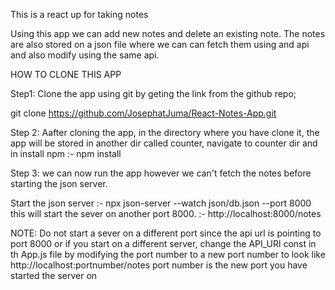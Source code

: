 This is a react up for taking notes

Using this app we can add new notes and delete an existing note.
The notes are also stored on a json file where we can can fetch them using and api and also modify using the same api.

HOW TO CLONE THIS APP

Step1:
Clone the app using git by geting the link from the github repo;

git clone https://github.com/JosephatJuma/React-Notes-App.git

Step 2:
Aafter cloning the app, in the directory where you have clone it, the app will be stored in another dir called counter, navigate to counter dir and in install npm :- npm install

Step 3:
we can now run the app however we can't fetch the notes before starting the json server.

Start the json server :- npx json-server --watch json/db.json --port 8000
this will start the sever on another port 8000. :- http://localhost:8000/notes

NOTE: Do not start a sever on a different port since the api url is pointing to port 8000 or if you start on a different server, change the API_URl const in th App.js file by modifying the port number to a new port number to look like http://localhost:portnumber/notes
port number is the new port you have started the server on
